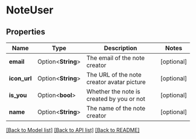 # NoteUser

## Properties

Name | Type | Description | Notes
------------ | ------------- | ------------- | -------------
**email** | Option<**String**> | The email of the note creator | [optional]
**icon_url** | Option<**String**> | The URL of the note creator avatar picture | [optional]
**is_you** | Option<**bool**> | Whether the note is created by you or not | [optional]
**name** | Option<**String**> | The name of the note creator | [optional]

[[Back to Model list]](../README.md#documentation-for-models) [[Back to API list]](../README.md#documentation-for-api-endpoints) [[Back to README]](../README.md)


